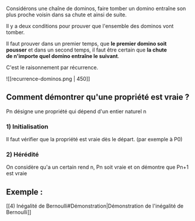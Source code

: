 Considérons une chaîne de dominos, faire tomber un domino entraîne son plus proche voisin dans sa chute et ainsi de suite.

Il y a deux conditions pour prouver que l'ensemble des dominos vont tomber.

Il faut prouver dans un premier temps, que **le premier domino soit pousser** et dans un second temps, il faut être certain que **la chute de n'importe quel domino entraîne le suivant**.

C'est le raisonnement par récurrence.

![[recurrence-dominos.png | 450]]
## Comment démontrer qu'une propriété est vraie ?

Pn désigne une propriété qui dépend d'un entier naturel n

### 1) Initialisation
Il faut vérifier que la propriété est vraie dès le départ. (par exemple à P0)

### 2) Hérédité
On considère qu'a un certain rend n, Pn soit vraie et on démontre que Pn+1 est vraie

## Exemple :
[[4) Inégalité de Bernoulli#Démonstration|Démonstration de l'inégalité de Bernoulli]]
 